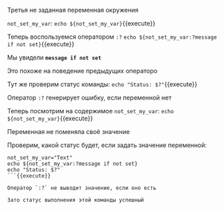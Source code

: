 Третья не заданная переменная окружения

`not_set_my_var`:
`echo ${not_set_my_var}`{{execute}}

Теперь воспользуемся оператором `:?`
`echo ${not_set_my_var:?message if not set}`{{execute}}

Мы увидели **`message if not set`**

Это похоже на поведение предыдущих операторо

Тут же проверим статус команды:
`echo "Status: $?"`{{execute}}

Оператор `:?` генерирует ошибку, если переменной нет

Теперь посмотрим на содержимое `not_set_my_var`:
`echo ${not_set_my_var}`{{execute}}

Переменная не поменяла своё значение

Проверим, какой статус будет, если задать значение переменной:
```
not_set_my_var="Text"
echo ${not_set_my_var:?message if not set}
echo "Status: $?"
```{{execute}}

Оператор `:?` не выводит значение, если оно есть

Зато статус выполнения этой команды успешный